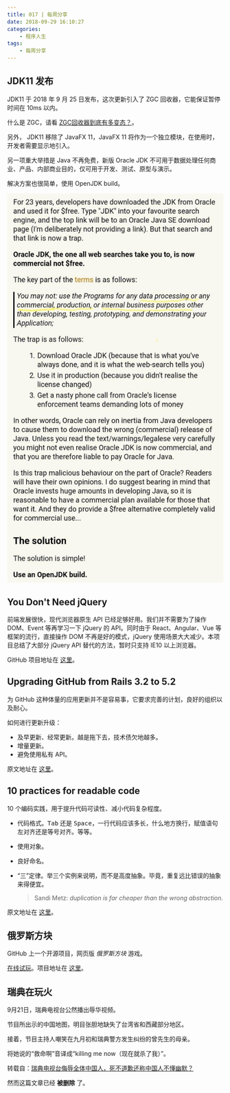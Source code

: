 ```yaml
---
title: 017 | 每周分享
date: 2018-09-29 16:10:27
categories:
	- 程序人生
tags:
	- 每周分享
---
```


## JDK11 发布

JDK11 于 2018 年 9 月 25 日发布，这次更新引入了 ZGC 回收器，它能保证暂停时间在 10ms 以内。

什么是 ZGC，请看 [ZGC回收器到底有多变态？](https://mp.weixin.qq.com/s?__biz=MzA5MzQ2NTY0OA==&mid=2650797698&idx=1&sn=c481cd69c01560d6594e3f33d273f265&chksm=88562bddbf21a2cb3f879e39f482cb2d960882f3e09fb56e48062a75c07da11eb59933280119&scene=21#wechat_redirect)。

另外， JDK11 移除了 JavaFX 11，JavaFX 11 将作为一个独立模块，在使用时，开发者需要显示地引入。

另一项重大举措是 Java 不再免费，新版 Oracle JDK 不可用于数据处理任何商业、产品、内部商业目的，仅可用于开发、测试、原型与演示。

<!-- more -->

解决方案也很简单，使用 OpenJDK build。

![java](017-每周分享/java.jpg)

## You Don't Need jQuery

前端发展很快，现代浏览器原生 API 已经足够好用。我们并不需要为了操作 DOM、Event 等再学习一下 jQuery 的 API。同时由于 React、Angular、Vue 等框架的流行，直接操作 DOM 不再是好的模式，jQuery 使用场景大大减少。本项目总结了大部分 jQuery API 替代的方法，暂时只支持 IE10 以上浏览器。

GitHub 项目地址在 [这里](https://github.com/nefe/You-Dont-Need-jQuery/blob/master/README.zh-CN.md)。

## Upgrading GitHub from Rails 3.2 to 5.2

为 GitHub 这种体量的应用更新并不是容易事，它要求完善的计划，良好的组织以及耐心。

如何进行更新升级：

- 及早更新、经常更新。越是拖下去，技术债欠地越多。
- 增量更新。
- 避免使用私有 API。

原文地址在 [这里](https://githubengineering.com/upgrading-github-from-rails-3-2-to-5-2/)。

## 10 practices for readable code

10 个编码实践，用于提升代码可读性、减小代码复杂程度。

- 代码格式。<kbd>Tab</kbd> 还是 <kbd>Space</kbd>，一行代码应该多长，什么地方换行，赋值语句左对齐还是等号对齐。等等。

- 使用对象。

- 良好命名。

- “三”定律。举三个实例来说明，而不是高度抽象。毕竟，重复远比错误的抽象来得便宜。

  > Sandi Metz: *duplication is far cheaper than the wrong abstraction.*

原文地址在 [这里](https://jason.pureconcepts.net/2018/09/practices-write-readable-code-less-complex/)。

## 俄罗斯方块

GitHub 上一个开源项目，网页版 *俄罗斯方块* 游戏。

[在线试玩](https://chvin.github.io/react-tetris/)。项目地址在 [这里](https://github.com/chvin/react-tetris)。

## 瑞典在玩火

9月21日，瑞典电视台公然播出辱华视频。

节目所出示的中国地图，明目张胆地缺失了台湾省和西藏部分地区。

接着，节目主持人嘲笑在九月初和瑞典警方发生纠纷的曾先生的母亲。

将她说的“救命啊”音译成“killing me now（现在就杀了我）”。

转载自：[瑞典电视台侮辱全体中国人，死不道歉还称中国人不懂幽默？](http://zhuanlan.zhihu.com/p/45235980)

然而这篇文章已经 **被删除** 了。